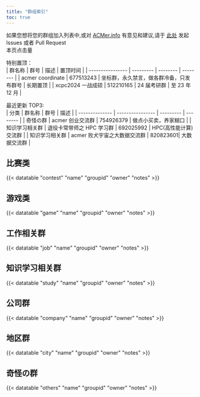 ```yaml
---
title: "群组索引"
toc: true
---
```


如果您想将您的群组加入列表中,或对 [ACMer.info](https://acmer.info/) 有意见和建议,请于 [此处](https://github.com/acmerindex/acmer-info) 发起 Issues 或者 Pull Request
<br/>
<span>本页点击量<span id="busuanzi_value_page_pv"></span>
<br/>

特别置顶：
<br/>
| 群名称 | 群号 | 描述 | 置顶时间 |
| ---------------- | --------- | -------- | -------- |
| acmer coordinate | 677513243 | 坐标群，永久禁言，做各群冷备，只发布群号 | 长期置顶 |
| xcpc2024 一战成硕 | 512210165 | 24 届考研群 | 至 23 年 12 月 |

最近更新 TOP3:
<br/>
| 分类 | 群名称 | 群号 | 描述 |
| -------------- | ---------------- | --------- | -------- |
| 奇怪の群 | acmer 创业交流群 | 754926379 | 做点小买卖，养家糊口 |
| 知识学习相关群 | 退役卡常带师之 HPC 学习群 | 692025992 | HPC(高性能计算)交流群 |
| 知识学习相关群 | acmer 败犬宇宙之大数据交流群 | 820823601| 大数据交流群 |

## 比赛类

{{< datatable "contest" "name" "groupid" "owner" "notes" >}}

## 游戏类

{{< datatable "game" "name" "groupid" "owner" "notes" >}}

## 工作相关群

{{< datatable "job" "name" "groupid" "owner" "notes" >}}

## 知识学习相关群

{{< datatable "study" "name" "groupid" "owner" "notes" >}}

## 公司群

{{< datatable "company" "name" "groupid" "owner" "notes" >}}

## 地区群

{{< datatable "city" "name" "groupid" "owner" "notes" >}}

## 奇怪の群

{{< datatable "others" "name" "groupid" "owner" "notes" >}}
